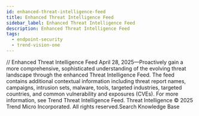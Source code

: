 ```yaml
---
id: enhanced-threat-intelligence-feed
title: Enhanced Threat Intelligence Feed
sidebar_label: Enhanced Threat Intelligence Feed
description: Enhanced Threat Intelligence Feed
tags:
  - endpoint-security
  - trend-vision-one
---
```


/*<![CDATA[*/ $('#title').html($('meta[name=map-description]').attr('content')); /*]]>*/ Enhanced Threat Intelligence Feed April 28, 2025—Proactively gain a more comprehensive, sophisticated understanding of the evolving threat landscape through the enhanced Threat Intelligence Feed. The feed contains additional contextual information including threat report names, campaigns, intrusion sets, malware, tools, targeted industries, targeted countries, and common vulnerability and exposures (CVEs). For more information, see Trend Threat Intelligence Feed. Threat Intelligence © 2025 Trend Micro Incorporated. All rights reserved.Search Knowledge Base